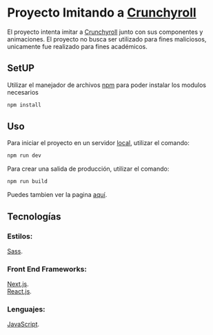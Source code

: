 # Proyecto Imitando a [Crunchyroll](https://www.crunchyroll.com/es)

El proyecto intenta imitar a [Crunchyroll](https://www.crunchyroll.com/es) junto con sus componentes y animaciones.
El proyecto no busca ser utilizado para fines maliciosos, unicamente fue realizado para fines académicos.

## SetUP

Utilizar el manejador de archivos [npm](https://docs.npmjs.com/getting-started) para poder instalar los modulos necesarios
```bash
npm install
```

## Uso

Para iniciar el proyecto en un servidor [local](http://localhost:3000/), utilizar el comando:
```bash
npm run dev
```
Para crear una salida de producción, utilizar el comando:
```bash
npm run build
```
Puedes tambien ver la pagina [aquí](https://proyecto1-web-lwcs.vercel.app).

## Tecnologías
### Estilos:
  [Sass](https://sass-lang.com).
### Front End Frameworks:
  [Next.js](https://nextjs.org). <br />
  [React.js](https://react.dev).
### Lenguajes: 
  [JavaScript](https://developer.mozilla.org/es/docs/Web/JavaScript).


